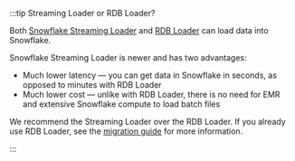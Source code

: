 :::tip Streaming Loader or RDB Loader?

Both [Snowflake Streaming Loader](/docs/pipeline-components-and-applications/loaders-storage-targets/snowflake-streaming-loader/index.md) and [RDB Loader](/docs/pipeline-components-and-applications/loaders-storage-targets/snowplow-rdb-loader/index.md) can load data into Snowflake.

Snowflake Streaming Loader is newer and has two advantages:
* Much lower latency — you can get data in Snowflake in seconds, as opposed to minutes with RDB Loader
* Much lower cost — unlike with RDB Loader, there is no need for EMR and extensive Snowflake compute to load batch files

We recommend the Streaming Loader over the RDB Loader. If you already use RDB Loader, see the [migration guide](/docs/pipeline-components-and-applications/loaders-storage-targets/snowflake-streaming-loader/migrating.md) for more information.

:::
